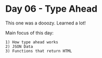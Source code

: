 # Day 06 - Type Ahead

This one was a dooozy. Learned a lot!

Main focus of this day:

    1) How type ahead works
    2) JSON Data
    3) Functions that return HTML
